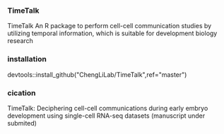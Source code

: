 ### TimeTalk 

TimeTalk An R package to perform cell-cell communication studies by utilizing temporal information, which is suitable for development biology research

### installation

devtools::install_github("ChengLiLab/TimeTalk",ref="master")

### cication

TimeTalk: Deciphering cell-cell communications during early embryo development using single-cell RNA-seq datasets (manuscript under submited)
